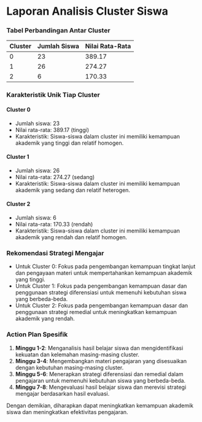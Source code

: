 **Laporan Analisis Cluster Siswa**
===============================

### Tabel Perbandingan Antar Cluster

| Cluster | Jumlah Siswa | Nilai Rata-Rata |
| ------- | ------------ | ---------------- |
| 0       | 23           | 389.17           |
| 1       | 26           | 274.27           |
| 2       | 6            | 170.33           |

### Karakteristik Unik Tiap Cluster

#### Cluster 0

* Jumlah siswa: 23
* Nilai rata-rata: 389.17 (tinggi)
* Karakteristik: Siswa-siswa dalam cluster ini memiliki kemampuan akademik yang tinggi dan relatif homogen.

#### Cluster 1

* Jumlah siswa: 26
* Nilai rata-rata: 274.27 (sedang)
* Karakteristik: Siswa-siswa dalam cluster ini memiliki kemampuan akademik yang sedang dan relatif heterogen.

#### Cluster 2

* Jumlah siswa: 6
* Nilai rata-rata: 170.33 (rendah)
* Karakteristik: Siswa-siswa dalam cluster ini memiliki kemampuan akademik yang rendah dan relatif homogen.

### Rekomendasi Strategi Mengajar

* Untuk Cluster 0: Fokus pada pengembangan kemampuan tingkat lanjut dan pengayaan materi untuk mempertahankan kemampuan akademik yang tinggi.
* Untuk Cluster 1: Fokus pada pengembangan kemampuan dasar dan penggunaan strategi diferensiasi untuk memenuhi kebutuhan siswa yang berbeda-beda.
* Untuk Cluster 2: Fokus pada pengembangan kemampuan dasar dan penggunaan strategi remedial untuk meningkatkan kemampuan akademik yang rendah.

### Action Plan Spesifik

1. **Minggu 1-2**: Menganalisis hasil belajar siswa dan mengidentifikasi kekuatan dan kelemahan masing-masing cluster.
2. **Minggu 3-4**: Mengembangkan materi pengajaran yang disesuaikan dengan kebutuhan masing-masing cluster.
3. **Minggu 5-6**: Menerapkan strategi diferensiasi dan remedial dalam pengajaran untuk memenuhi kebutuhan siswa yang berbeda-beda.
4. **Minggu 7-8**: Mengevaluasi hasil belajar siswa dan merevisi strategi mengajar berdasarkan hasil evaluasi.

Dengan demikian, diharapkan dapat meningkatkan kemampuan akademik siswa dan meningkatkan efektivitas pengajaran.